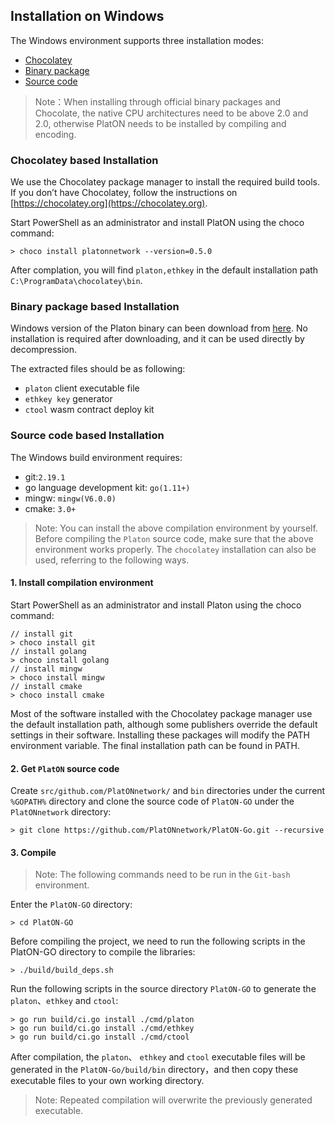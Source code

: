 ## Installation on Windows 
The Windows environment supports three installation modes:

- [Chocolatey](#Chocolatey-based-Installation)
- [Binary package](#Binary-package-based-Installation)
- [Source code](#Source-code-based-Installation)

> Note：When installing through official binary packages and Chocolate, the native CPU architectures need to be above 2.0 and 2.0, otherwise PlatON needs to be installed by compiling and encoding.

### Chocolatey based Installation
We use the Chocolatey package manager to install the required build tools. If you don’t have Chocolatey, follow the instructions on [https://chocolatey.org](https://chocolatey.org).

Start PowerShell as an administrator and install PlatON using the choco command:
```
> choco install platonnetwork --version=0.5.0
```
After complation, you will find `platon,ethkey` in the default installation path `C:\ProgramData\chocolatey\bin`.

### Binary package based Installation
Windows version of the Platon binary can been download from [here](https://download.platon.network/0.5/platon-windows-x86_64-0.5.0.zip). No installation is required after downloading, and it can be used directly by decompression.

The extracted files should be as following:

- `platon` client executable file
- `ethkey key` generator
- `ctool` wasm contract deploy kit

### Source code based Installation

The Windows build environment requires:

- git:`2.19.1`
- go language development kit: `go(1.11+)`
- mingw: `mingw(V6.0.0)`
- cmake: `3.0+`

> Note: You can install the above compilation environment by yourself. Before compiling the `Platon` source code, make sure that the above environment works properly. The `chocolatey` installation can also be used, referring to the following ways.

#### 1. Install compilation environment
Start PowerShell as an administrator and install Platon using the choco command:

```
// install git
> choco install git
// install golang
> choco install golang
// install mingw
> choco install mingw
// install cmake
> choco install cmake
```
Most of the software installed with the Chocolatey package manager use the default installation path, although some publishers override the default settings in their software. Installing these packages will modify the PATH environment variable. The final installation path can be found in PATH.

#### 2. Get `PlatON` source code
Create `src/github.com/PlatONnetwork/` and `bin` directories under the current `%GOPATH%` directory and clone the source code of `PlatON-GO` under the `PlatONnetwork` directory:
```
> git clone https://github.com/PlatONnetwork/PlatON-Go.git --recursive
```

#### 3. Compile

> Note: The following commands need to be run in the `Git-bash` environment.

Enter the `PlatON-GO` directory:
```
> cd PlatON-GO
```

Before compiling the project, we need to run the following scripts in the PlatON-GO directory to compile the libraries:
```
> ./build/build_deps.sh
```

Run the following scripts in the source directory `PlatON-GO` to generate the `platon`、`ethkey` and `ctool`:
```
> go run build/ci.go install ./cmd/platon
> go run build/ci.go install ./cmd/ethkey
> go run build/ci.go install ./cmd/ctool
```

After compilation, the `platon`、 `ethkey` and `ctool` executable files will be generated in the `PlatON-Go/build/bin` directory，and then copy these executable files to your own working directory.

> Note: Repeated compilation will overwrite the previously generated executable.











